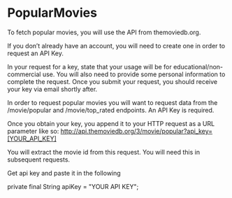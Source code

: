 # PopularMovies

To fetch popular movies, you will use the API from themoviedb.org.

If you don’t already have an account, you will need to create one in order to request an API Key.

In your request for a key, state that your usage will be for educational/non-commercial use. You will also need to provide some personal information to complete the request. Once you submit your request, you should receive your key via email shortly after.

In order to request popular movies you will want to request data from the /movie/popular and /movie/top_rated endpoints. An API Key is required.

Once you obtain your key, you append it to your HTTP request as a URL parameter like so:
http://api.themoviedb.org/3/movie/popular?api_key=[YOUR_API_KEY]

You will extract the movie id from this request. You will need this in subsequent requests.


Get api key and paste it in the following

private final String apiKey = "YOUR API KEY";
